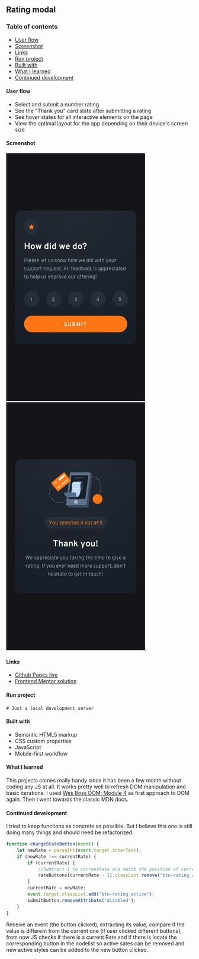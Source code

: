 ## Rating modal

### Table of contents
- [User flow](#user-flow)
- [Screenshot](#screenshot)
- [Links](#links)
- [Run project](#run-project)
- [Built with](#built-with)
- [What I learned](#what-i-learned)
- [Continued development](#continued-development)

#### User flow
- Select and submit a number rating
- See the "Thank you" card state after submitting a rating
- See hover states for all interactive elements on the page
- View the optimal layout for the app depending on their device's screen size

#### Screenshot
![First Modal preview](./design/mobile-design.jpg)
![Second modal preview](./design/mobile-thank-you-state.jpg);

#### Links
- [Github Pages live](https://alexcumplido.github.io/frontend-mentor/rating-modal/)
- [Frontend Mentor solution](https://www.frontendmentor.io/solutions/javascript-interactive-modal-vIDpbcZYq1)

#### Run project
```
# Just a local development server
```

#### Built with
- Semantic HTML5 markup
- CSS custom properties
- JavaScript
- Mobile-first workflow

#### What I learned
This projects comes really handy since it has been a few month without coding any JS at all.
It works pretty well to refresh DOM manipulation and basic iterations. I used [Wes Boss DOM: Module 4](https://wesbos.com/javascript/04-the-dom/introduction-to-the-dom/) as first approach to DOM again. Then I went towards the classic MDN docs. 

#### Continued development
I tried to keep functions as concrete as possible. But I believe this one is still doing many things and should need be refactorized.

```js
function changeStateButton(event) {
    let newRate = parseInt(event.target.innerText);
    if (newRate !== currentRate) {
        if (currentRate) {
            //Subtract 1 to currentRate and match the position of current btn in nodeList.
            rateButtons[currentRate - 1].classList.remove("btn-rating_active");
        }
        currentRate = newRate;
        event.target.classList.add("btn-rating_active");
        submitButton.removeAttribute('disabled');
    }
}
```
Receive an event (the button clicked), extracting its value, compare if the value is different from the current one (if user clicked different buttons), from now JS checks if there is a current Rate and if there is locate the corresponding button in the nodelist so active sates can be removed and new active styles can be added to the new button clicked.